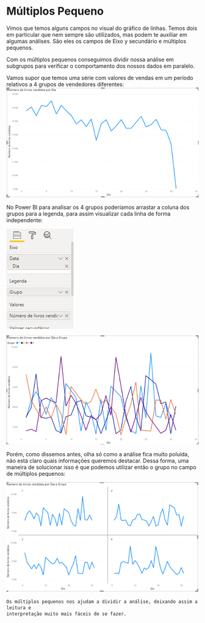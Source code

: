 # Múltiplos Pequeno
Vimos que temos alguns campos no visual do gráfico de linhas. Temos dois em particular que nem sempre são utilizados, mas podem te auxiliar em algumas análises. São eles os campos de Eixo y secundário e múltiplos pequenos.

Com os múltiplos pequenos conseguimos dividir nossa análise em subgrupos para verificar o comportamento dos nossos dados em paralelo.

Vamos supor que temos uma série com valores de vendas em um período relativos a 4 grupos de vendedores diferentes:
![Exemplo de grafico de linhas multiplo](/ESTATISTICA/ASSETS/exemplodeGraficoDeLinhas.png)

No Power BI para analisar os 4 grupos poderíamos arrastar a coluna dos grupos para a legenda, para assim visualizar cada linha de forma independente:

![exemplo](/ESTATISTICA/ASSETS/imagem17.png)

![Analise 4 Grupos Diferentes](/ESTATISTICA/ASSETS/analise4GruposDiferentes.png)

Porém, como dissemos antes, olha só como a análise fica muito poluída, não está claro quais informações queremos destacar. Dessa forma, uma maneira de solucionar isso é que podemos utilizar então o grupo no campo de múltiplos pequenos:

![Exemplo de multiplos pequenos no Power BI](/ESTATISTICA/ASSETS/exemploDeMultiplosPequenos.png)
```
Os múltiplos pequenos nos ajudam a dividir a análise, deixando assim a leitura e 
interpretação muito mais fáceis de se fazer.
```


